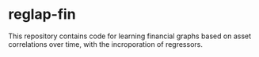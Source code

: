 # reglap-fin
This repository contains code for learning financial graphs based on asset correlations over time, with the incroporation of regressors.
